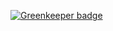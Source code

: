 
[![Greenkeeper badge](https://badges.greenkeeper.io/rthaut/simple-gallery-viewer.svg)](https://greenkeeper.io/)
